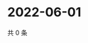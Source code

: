 # 2022-06-01

共 0 条

<!-- BEGIN WEIBO -->
<!-- 最后更新时间 Wed Jun 01 2022 23:19:43 GMT+0800 (China Standard Time) -->

<!-- END WEIBO -->
